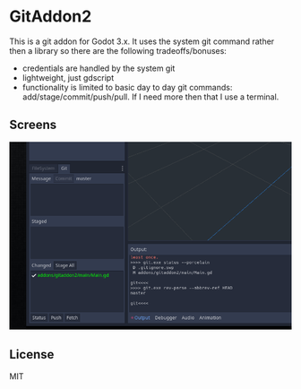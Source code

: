# GitAddon2

This is a git addon for Godot 3.x. It uses the system git command rather
then a library so there are the following tradeoffs/bonuses:

- credentials are handled by the system git
- lightweight, just gdscript
- functionality is limited to basic day to day git commands: add/stage/commit/push/pull. If I need more then that I use a terminal.



## Screens

![](screenshots\Screenshot.png)

## License

MIT

